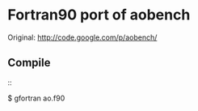 Fortran90 port of aobench
=========================

Original: http://code.google.com/p/aobench/

Compile
-------

::

  $ gfortran ao.f90

